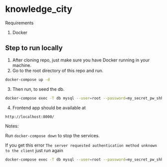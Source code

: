 # knowledge_city
Requirements
1. Docker

## Step to run locally

1. After cloning repo, just make sure you have Docker running in your machine.
2. Go to the root directory of this repo and run.
```bash
docker-compose up -d
```
3. Then run, to seed the db.
```bash
docker-compose exec -T db mysql --user=root --password=my_secret_pw_shh < db.sql
```
4. Frontend app should be available at
```bash
http://localhost:8000/
```

Notes:

Run `docker-compose down` to stop the services.

If you get this error `The server requested authentication method unknown to the client`
just run again 
```bash
docker-compose exec -T db mysql --user=root --password=my_secret_pw_shh < db.sql
```